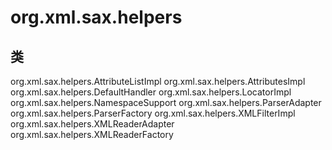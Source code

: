 # org.xml.sax.helpers

## 类

org.xml.sax.helpers.AttributeListImpl
org.xml.sax.helpers.AttributesImpl
org.xml.sax.helpers.DefaultHandler
org.xml.sax.helpers.LocatorImpl
org.xml.sax.helpers.NamespaceSupport
org.xml.sax.helpers.ParserAdapter
org.xml.sax.helpers.ParserFactory
org.xml.sax.helpers.XMLFilterImpl
org.xml.sax.helpers.XMLReaderAdapter
org.xml.sax.helpers.XMLReaderFactory




